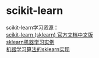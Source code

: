 # scikit-learn
scikit-learn学习资源：  
[scikit-learn (sklearn) 官方文档中文版](https://sklearn.apachecn.org/)  
[sklearn机器学习实例](https://blog.csdn.net/qq_27150893/article/details/80169736)  
[机器学习算法的sklearn实现](https://www.cnblogs.com/passion-sky/p/10325552.html)